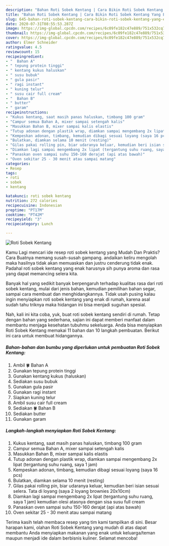 ```yaml
---
description: "Bahan Roti Sobek Kentang | Cara Bikin Roti Sobek Kentang Yang Enak Banget"
title: "Bahan Roti Sobek Kentang | Cara Bikin Roti Sobek Kentang Yang Enak Banget"
slug: 645-bahan-roti-sobek-kentang-cara-bikin-roti-sobek-kentang-yang-enak-banget
date: 2020-07-31T08:55:53.287Z
image: https://img-global.cpcdn.com/recipes/6c09fe182c47e889/751x532cq70/roti-sobek-kentang-foto-resep-utama.jpg
thumbnail: https://img-global.cpcdn.com/recipes/6c09fe182c47e889/751x532cq70/roti-sobek-kentang-foto-resep-utama.jpg
cover: https://img-global.cpcdn.com/recipes/6c09fe182c47e889/751x532cq70/roti-sobek-kentang-foto-resep-utama.jpg
author: Elmer Schneider
ratingvalue: 4.5
reviewcount: 15
recipeingredient:
- "  Bahan A"
- " tepung protein tinggi"
- " kentang kukus haluskan"
- " susu bubuk"
- " gula pasir"
- " ragi instant"
- " kuning telur"
- " susu cair full cream"
- "  Bahan B"
- " butter"
- " garam"
recipeinstructions:
- "Kukus kentang, saat masih panas haluskan, timbang 100 gram"
- "Campur semua Bahan A, mixer sampai setengah kalis"
- "Masukkan Bahan B, mixer sampai kalis elastis"
- "Tutup adonan dengan plastik wrap, diamkan sampai mengembang 2x lipat (tergantung suhu ruang, saya 1 jam)"
- "Kempeskan adonan, timbang, kemudian dibagi sesuai loyang (saya 16 pcs)"
- "Bulatkan, diamkan selama 10 menit (resting)"
- "Gilas pakai rolling pin, biar udaranya keluar, kemudian beri isian sesuai selera. Tata di loyang (saya 2 loyang brownies 20x10cm)"
- "Diamkan lagi sampai mengembang 2x lipat (tergantung suhu ruang, saya 1 jam) kemudian olesi atasnya dengan sisa susu full cream"
- "Panaskan oven sampai suhu 150-160 derajat (api atas bawah)"
- "Oven sekitar 25 - 30 menit atau sampai matang"
categories:
- Resep
tags:
- roti
- sobek
- kentang

katakunci: roti sobek kentang 
nutrition: 272 calories
recipecuisine: Indonesian
preptime: "PT17M"
cooktime: "PT42M"
recipeyield: "3"
recipecategory: Lunch

---
```



![Roti Sobek Kentang](https://img-global.cpcdn.com/recipes/6c09fe182c47e889/751x532cq70/roti-sobek-kentang-foto-resep-utama.jpg)

Kamu Lagi mencari ide resep roti sobek kentang yang Mudah Dan Praktis? Cara Buatnya memang susah-susah gampang. andaikan keliru mengolah maka hasilnya tidak akan memuaskan dan justru cenderung tidak enak. Padahal roti sobek kentang yang enak harusnya sih punya aroma dan rasa yang dapat memancing selera kita.

Banyak hal yang sedikit banyak berpengaruh terhadap kualitas rasa dari roti sobek kentang, mulai dari jenis bahan, kemudian pemilihan bahan segar, sampai cara membuat dan menghidangkannya. Tidak usah pusing kalau ingin menyiapkan roti sobek kentang yang enak di rumah, karena asal sudah tahu triknya maka hidangan ini bisa menjadi suguhan spesial.




Nah, kali ini kita coba, yuk, buat roti sobek kentang sendiri di rumah. Tetap dengan bahan yang sederhana, sajian ini dapat memberi manfaat dalam membantu menjaga kesehatan tubuhmu sekeluarga. Anda bisa menyiapkan Roti Sobek Kentang memakai 11 bahan dan 10 langkah pembuatan. Berikut ini cara untuk membuat hidangannya.

<!--inarticleads1-->

##### Bahan-bahan dan bumbu yang diperlukan untuk pembuatan Roti Sobek Kentang:

1. Ambil  🍀 Bahan A
1. Gunakan  tepung protein tinggi
1. Gunakan  kentang kukus (haluskan)
1. Sediakan  susu bubuk
1. Gunakan  gula pasir
1. Gunakan  ragi instant
1. Siapkan  kuning telur
1. Ambil  susu cair full cream
1. Sediakan  🍀 Bahan B
1. Sediakan  butter
1. Gunakan  garam




<!--inarticleads2-->

##### Langkah-langkah menyiapkan Roti Sobek Kentang:

1. Kukus kentang, saat masih panas haluskan, timbang 100 gram
1. Campur semua Bahan A, mixer sampai setengah kalis
1. Masukkan Bahan B, mixer sampai kalis elastis
1. Tutup adonan dengan plastik wrap, diamkan sampai mengembang 2x lipat (tergantung suhu ruang, saya 1 jam)
1. Kempeskan adonan, timbang, kemudian dibagi sesuai loyang (saya 16 pcs)
1. Bulatkan, diamkan selama 10 menit (resting)
1. Gilas pakai rolling pin, biar udaranya keluar, kemudian beri isian sesuai selera. Tata di loyang (saya 2 loyang brownies 20x10cm)
1. Diamkan lagi sampai mengembang 2x lipat (tergantung suhu ruang, saya 1 jam) kemudian olesi atasnya dengan sisa susu full cream
1. Panaskan oven sampai suhu 150-160 derajat (api atas bawah)
1. Oven sekitar 25 - 30 menit atau sampai matang




Terima kasih telah membaca resep yang tim kami tampilkan di sini. Besar harapan kami, olahan Roti Sobek Kentang yang mudah di atas dapat membantu Anda menyiapkan makanan yang enak untuk keluarga/teman maupun menjadi ide dalam berbisnis kuliner. Selamat mencoba!
